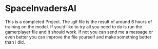 # SpaceInvadersAI

This is a completed Project. The .gif file is the result of around 6 hours of training on the model. If you'd like to try all you need to do is run the gamerplayer file 
and it should work. If not you can send me a message or even better you can improve the file yourself and make something better than I did.
